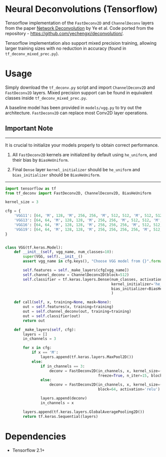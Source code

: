 # Neural Deconvolutions (Tensorflow)

Tensorflow implementation of the `FastDeconv2D` and `ChannelDeconv` layers from the paper [Network Deconvolution](https://openreview.net/forum?id=rkeu30EtvS) by Ye et al. Code ported from the repository - https://github.com/yechengxi/deconvolution/.

Tensorflow implementation also support mixed precision training, allowing larger training sizes with no reduction in accuracy (found in `tf_deconv_mixed_prec.py`).

# Usage

Simply download the `tf_deconv.py` script and import `ChannelDeconv2D` and `FastDeconv2D` layers. Mixed precision support can be found in equivalent classes inside `tf_deconv_mixed_prec.py`.

A baseline model has been provided in `models/vgg.py` to try out the architecture. `FastDeconv2D` can replace most Conv2D layer operations.

## Important Note
-----------------

It is crucial to initialize your models properly to obtain correct performance. 

1) All `FastDeconv2D` kernels are initialized by default using `he_uniform`, and their bias by `BiasHeUniform`. 

2) Final `Dense` layer `kernel_initializer` should be `he_uniform` and `bias_initializer` should be `BiasHeUniform`.

--------

```python
import tensorflow as tf
from tf_deconv import FastDeconv2D, ChannelDeconv2D, BiasHeUniform

kernel_size = 3

cfg = {
    'VGG11': [64, 'M', 128, 'M', 256, 256, 'M', 512, 512, 'M', 512, 512, 'M'],
    'VGG13': [64, 64, 'M', 128, 128, 'M', 256, 256, 'M', 512, 512, 'M', 512, 512, 'M'],
    'VGG16': [64, 64, 'M', 128, 128, 'M', 256, 256, 256, 'M', 512, 512, 512, 'M', 512, 512, 512, 'M'],
    'VGG19': [64, 64, 'M', 128, 128, 'M', 256, 256, 256, 256, 'M', 512, 512, 512, 512, 'M', 512, 512, 512, 512, 'M'],
}


class VGG(tf.keras.Model):
    def __init__(self, vgg_name, num_classes=10):
        super(VGG, self).__init__()
        assert vgg_name in cfg.keys(), "Choose VGG model from {}".format(cfg.keys())

        self.features = self._make_layers(cfg[vgg_name])
        self.channel_deconv = ChannelDeconv2D(block=512)
        self.classifier = tf.keras.layers.Dense(num_classes, activation='softmax',
                                                kernel_initializer='he_uniform',
                                                bias_initializer=BiasHeUniform(),
                                                )

    def call(self, x, training=None, mask=None):
        out = self.features(x, training=training)
        out = self.channel_deconv(out, training=training)
        out = self.classifier(out)
        return out

    def _make_layers(self, cfg):
        layers = []
        in_channels = 3

        for x in cfg:
            if x == 'M':
                layers.append(tf.keras.layers.MaxPool2D())
            else:
                if in_channels == 3:
                    deconv = FastDeconv2D(in_channels, x, kernel_size=(kernel_size, kernel_size), padding='same',
                                          freeze=True, n_iter=15, block=64, activation='relu')
                else:
                    deconv = FastDeconv2D(in_channels, x, kernel_size=(kernel_size, kernel_size), padding='same',
                                          block=64, activation='relu')

                layers.append(deconv)
                in_channels = x

        layers.append(tf.keras.layers.GlobalAveragePooling2D())
        return tf.keras.Sequential(layers)
```

# Dependencies
- Tensorflow 2.1+
